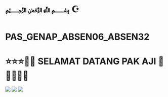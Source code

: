 # ﷽ ☪

# PAS_GENAP_ABSEN06_ABSEN32
# ⭐⭐⭐🙏🙏 SELAMAT DATANG PAK AJI 🤲🤲🌹🌹🌹

![](https://media.tenor.com/W3LLABGg6nMAAAAi/miggi-star-with-bismillah.gif)
![](https://media1.tenor.com/m/45YKzA-yEvMAAAAC/java-miggi-keybooyz.gif)
![](https://media1.tenor.com/m/fiq6HjwDKhMAAAAd/sharko-bismillah.gif)
